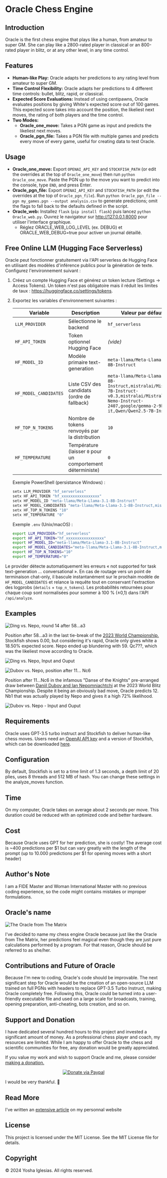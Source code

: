 # Oracle Chess Engine

## Introduction

Oracle is the first chess engine that plays like a human, from amateur to super GM. She can play like a 2800-rated player in classical or an 800-rated player in blitz, or at any other level, in any time control.

## Features

- **Human-like Play:** Oracle adapts her predictions to any rating level from amateur to super GM.
- **Time Control Flexibility:** Oracle adapts her predictions to 4 different time controls: bullet, blitz, rapid, or classical.
- **Expected Score Evaluations:** Instead of using centipawns, Oracle evaluates positions by giving White's expected score out of 100 games. This expected score takes into account the position, the likeliest next moves, the rating of both players and the time control.
- **Two Modes:**
  - **Oracle_one_move:** Takes a PGN game as input and predicts the likeliest next moves.
  - **Oracle_pgn_file:** Takes a PGN file with multiple games and predicts every move of every game, useful for creating data to test Oracle.

## Usage

- **Oracle_one_move:** Export `OPENAI_API_KEY` and `STOCKFISH_PATH` (or edit the overrides at the top of `Oracle_one_move`) then run `python Oracle_one_move`. Paste the PGN up to the move you want to predict into the console, type `END`, and press Enter.
- **Oracle_pgn_file:** Export `OPENAI_API_KEY` and `STOCKFISH_PATH` (or edit the overrides at the top of `Oracle_pgn_file`). Run `python Oracle_pgn_file --pgn my_games.pgn --output analysis.csv` to generate predictions; omit the flags to fall back to the defaults defined in the script.
- **Oracle_web:** Installez `flask` (`pip install flask`) puis lancez `python Oracle_web.py`. Ouvrez le navigateur sur <http://127.0.0.1:8000> pour utiliser l'interface graphique.
  - Réglez ORACLE_WEB_LOG_LEVEL (ex. DEBUG) et ORACLE_WEB_DEBUG=true pour activer un journal détaillé.

## Free Online LLM (Hugging Face Serverless)

Oracle peut fonctionner gratuitement via l'API serverless de Hugging Face en utilisant des modèles d'inférence publics pour la génération de texte. Configurez l'environnement suivant :

1. Créez un compte Hugging Face et générez un token lecture (Settings → Access Tokens). Un token n'est pas obligatoire mais il réduit les limites de taux : <https://huggingface.co/settings/tokens>.
2. Exportez les variables d'environnement suivantes :

   | Variable | Description | Valeur par défaut |
   | --- | --- | --- |
   | `LLM_PROVIDER` | Sélectionne le backend | `hf_serverless` |
   | `HF_API_TOKEN` | Token optionnel Hugging Face | *(vide)* |
   | `HF_MODEL_ID` | Modèle primaire text-generation | `meta-llama/Meta-Llama-3.1-8B-Instruct` |
   | `HF_MODEL_CANDIDATES` | Liste CSV des candidats (ordre de fallback) | `meta-llama/Meta-Llama-3.1-8B-Instruct,mistralai/Mistral-7B-Instruct-v0.3,mistralai/Mistral-Nemo-Instruct-2407,google/gemma-2-9b-it,Qwen/Qwen2.5-7B-Instruct` |
   | `HF_TOP_N_TOKENS` | Nombre de tokens renvoyés par la distribution | `10` |
   | `HF_TEMPERATURE` | Température (laisser `0` pour un comportement déterministe) | `0` |

   Exemple PowerShell (persistance Windows) :

   ```powershell
   setx LLM_PROVIDER "hf_serverless"
   setx HF_API_TOKEN "hf_xxxxxxxxxxxxxxxxx"
   setx HF_MODEL_ID "meta-llama/Meta-Llama-3.1-8B-Instruct"
   setx HF_MODEL_CANDIDATES "meta-llama/Meta-Llama-3.1-8B-Instruct,mistralai/Mistral-7B-Instruct-v0.3,mistralai/Mistral-Nemo-Instruct-2407,google/gemma-2-9b-it,Qwen/Qwen2.5-7B-Instruct"
   setx HF_TOP_N_TOKENS "10"
   setx HF_TEMPERATURE "0"
   ```

   Exemple `.env` (Unix/macOS) :

   ```bash
   export LLM_PROVIDER="hf_serverless"
   export HF_API_TOKEN="hf_xxxxxxxxxxxxxxxxx"
   export HF_MODEL_ID="meta-llama/Meta-Llama-3.1-8B-Instruct"
   export HF_MODEL_CANDIDATES="meta-llama/Meta-Llama-3.1-8B-Instruct,mistralai/Mistral-7B-Instruct-v0.3,mistralai/Mistral-Nemo-Instruct-2407,google/gemma-2-9b-it,Qwen/Qwen2.5-7B-Instruct"
   export HF_TOP_N_TOKENS="10"
   export HF_TEMPERATURE="0"
   ```

Le provider détecte automatiquement les erreurs « not supported for task text-generation … conversational ». En cas de routage vers un point de terminaison chat-only, il bascule instantanément sur le prochain modèle de `HF_MODEL_CANDIDATES` et relance la requête tout en conservant l'extraction des logprobs (`details` + `top_n_tokens`). Les probabilités retournées pour chaque coup sont normalisées pour sommer à 100 % (±0,1) dans l'API `/api/analyze`.


## Examples

![Ding vs. Nepo, round 14 after 58...a3](Readme_DingvsNepo_chesscom.png)

Position after 58...a3 in the last tie-break of the [2023 World Championship.](https://www.chess.com/events/2023-fide-world-chess-championship/18/Nepomniachtchi_Ian-Ding_Liren) Stockfish shows 0.00, but considering it's rapid, Oracle only gives white a 18.50% expected score. Nepo ended up blundering with 59. Qc7??, which was the likeliest move according to Oracle.

![Ding vs. Nepo, Input and Ouput](Readme_DingvsNepo.png)

![Dubov vs. Nepo, position after 11... Nc6](Readme_DubovvsNepo_lichess.png)

Position after 11...Nc6 in the infamous "Danse of the Knights" pre-arranged draw between [Daniil Dubov and Ian Nepomniachtchi](https://lichess.org/broadcast/2023-fide-world-blitz-championship--boards-1-30/round-11/yem1lgfo/ESRRgphO) at the 2023 World Blitz Championship. Despite it being an obviously bad move, Oracle predicts 12. Nb1 that was actually played by Nepo and gives it a high 72% likelihood.

![Dubov vs. Nepo - Input and Ouput](Readme_DubovvsNepo.png)

## Requirements

Oracle uses GPT-3.5 turbo instruct and Stockfish to deliver human-like chess moves. Users need an [OpenAI API key](https://platform.openai.com/api-keys) and a version of Stockfish, which can be downloaded [here](https://stockfishchess.org/download/).

## Configuration

By default, Stockfish is set to a time limit of 1.3 seconds, a depth limit of 20 plies, uses 8 threads and 512 MB of hash. You can change these settings in the analyze_moves function.

## Time

On my computer, Oracle takes on average about 2 seconds per move. This duration could be reduced with an optimized code and better hardware.

## Cost

Because Oracle uses GPT for her prediction, she is costly! The average cost is ~400 predictions per $1 but can vary greatly with the length of the prompt (up to 10.000 predictions per $1 for opening moves with a short header)

## Author's Note

I am a FIDE Master and Woman International Master with no previous coding experience, so the code might contains mistakes or improper formulations.

## Oracle's name

![The Oracle from The Matrix](Oracle.jpg)

I've decided to name my chess engine Oracle because just like the Oracle from The Matrix, her predictions feel magical even though they are just pure calculations performed by a program. For that reason, Oracle should be referred to as she/her.

## Contributions and Future of Oracle

Because I'm new to coding, Oracle's code should be improvable.
The next significant step for Oracle would be the creation of an open-source LLM trained on full PGNs with headers to replace GPT-3.5 Turbo Instruct, making Oracle completely free.
Following this, Oracle could be turned into a user-friendly executable file and used on a large scale for broadcasts, training, opening preparation, anti-cheating, bots creation, and so on.

## Support and Donation

I have dedicated several hundred hours to this project and invested a significant amount of money. As a professional chess player and coach, my resources are limited. While I am happy to offer Oracle to the chess and scientific communities for free, any donation would be greatly appreciated.

If you value my work and wish to support Oracle and me, please consider [making a donation.](https://www.paypal.com/donate/?hosted_button_id=6WTAEDBXAPTLC)
<p align="center">
  <a href="https://www.paypal.com/donate/?hosted_button_id=6WTAEDBXAPTLC">
    <img src="Paypal.png" alt="Donate via Paypal" />
  </a>
</p>

I would be very thankful. 🙏

## Read More

I've written an [extensive article](https://yoshachess.com/article/oracle/) on my personnal website

## License

This project is licensed under the MIT License. See the MIT License file for details.

## Copyright

© 2024 Yosha Iglesias. All rights reserved.
